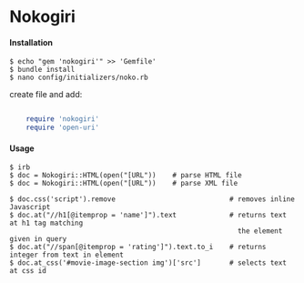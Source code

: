 Nokogiri
========

#### Installation

	$ echo "gem 'nokogiri'" >> 'Gemfile'
	$ bundle install
	$ nano config/initializers/noko.rb

create file and add:

``` ruby

	require 'nokogiri'
	require 'open-uri'
```

#### Usage

	$ irb
	$ doc = Nokogiri::HTML(open("[URL"))    # parse HTML file
	$ doc = Nokogiri::HTML(open("[URL"))    # parse XML file

	$ doc.css('script').remove                            # removes inline Javascript
	$ doc.at("//h1[@itemprop = 'name']").text             # returns text at h1 tag matching 
															the element given in query
	$ doc.at("//span[@itemprop = 'rating']").text.to_i    # returns integer from text in element
	$ doc.at_css('#movie-image-section img')['src']       # selects text at css id

